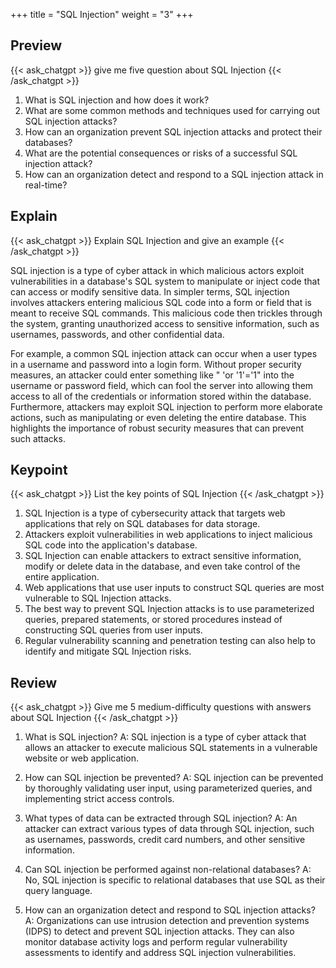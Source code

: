 +++
title = "SQL Injection"
weight = "3"
+++
## Preview
{{< ask_chatgpt >}}
give me five question about SQL Injection
{{< /ask_chatgpt >}}



1. What is SQL injection and how does it work?
2. What are some common methods and techniques used for carrying out SQL injection attacks?
3. How can an organization prevent SQL injection attacks and protect their databases?
4. What are the potential consequences or risks of a successful SQL injection attack?
5. How can an organization detect and respond to a SQL injection attack in real-time?   

## Explain
{{< ask_chatgpt >}}
Explain SQL Injection and give an example
{{< /ask_chatgpt >}}



SQL injection is a type of cyber attack in which malicious actors exploit vulnerabilities in a database's SQL system to manipulate or inject code that can access or modify sensitive data. In simpler terms, SQL injection involves attackers entering malicious SQL code into a form or field that is meant to receive SQL commands. This malicious code then trickles through the system, granting unauthorized access to sensitive information, such as usernames, passwords, and other confidential data. 

For example, a common SQL injection attack can occur when a user types in a username and password into a login form. Without proper security measures, an attacker could enter something like " 'or '1'='1" into the username or password field, which can fool the server into allowing them access to all of the credentials or information stored within the database. Furthermore, attackers may exploit SQL injection to perform more elaborate actions, such as manipulating or even deleting the entire database. This highlights the importance of robust security measures that can prevent such attacks.   

## Keypoint
{{< ask_chatgpt >}}
List the key points of SQL Injection
{{< /ask_chatgpt >}}



1. SQL Injection is a type of cybersecurity attack that targets web applications that rely on SQL databases for data storage.
2. Attackers exploit vulnerabilities in web applications to inject malicious SQL code into the application's database.
3. SQL Injection can enable attackers to extract sensitive information, modify or delete data in the database, and even take control of the entire application.
4. Web applications that use user inputs to construct SQL queries are most vulnerable to SQL Injection attacks.
5. The best way to prevent SQL Injection attacks is to use parameterized queries, prepared statements, or stored procedures instead of constructing SQL queries from user inputs.
6. Regular vulnerability scanning and penetration testing can also help to identify and mitigate SQL Injection risks.   

## Review
{{< ask_chatgpt >}}
Give me 5 medium-difficulty questions with answers about SQL Injection
{{< /ask_chatgpt >}}

1. What is SQL injection?
A: SQL injection is a type of cyber attack that allows an attacker to execute malicious SQL statements in a vulnerable website or web application.

2. How can SQL injection be prevented?
A: SQL injection can be prevented by thoroughly validating user input, using parameterized queries, and implementing strict access controls.

3. What types of data can be extracted through SQL injection?
A: An attacker can extract various types of data through SQL injection, such as usernames, passwords, credit card numbers, and other sensitive information.

4. Can SQL injection be performed against non-relational databases?
A: No, SQL injection is specific to relational databases that use SQL as their query language.

5. How can an organization detect and respond to SQL injection attacks?
A: Organizations can use intrusion detection and prevention systems (IDPS) to detect and prevent SQL injection attacks. They can also monitor database activity logs and perform regular vulnerability assessments to identify and address SQL injection vulnerabilities.   

